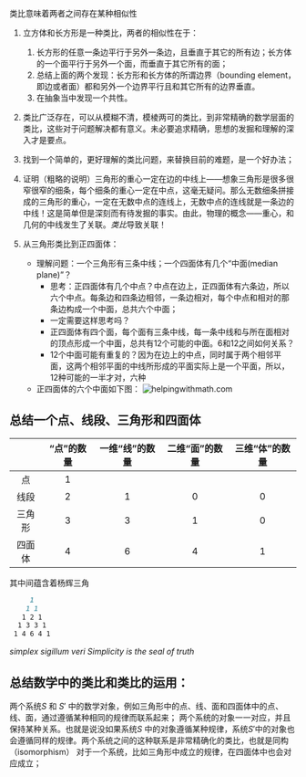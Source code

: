 
类比意味着两者之间存在某种相似性

1. 立方体和长方形是一种类比，两者的相似性在于：
	1. 长方形的任意一条边平行于另外一条边，且垂直于其它的所有边；长方体的一个面平行于另外一个面，而垂直于其它所有的面；
	2. 总结上面的两个发现：长方形和长方体的所谓边界（bounding element，即边或者面）都和另外一个边界平行且和其它所有的边界垂直。
	3. 在抽象当中发现一个共性。

2. 类比广泛存在，可以从模糊不清，模棱两可的类比，到非常精确的数学层面的类比，这些对于问题解决都有意义。未必要追求精确，思想的发掘和理解的深入才是要点。
3. 找到一个简单的，更好理解的类比问题，来替换目前的难题，是一个好办法；
4. 证明（粗略的说明）三角形的重心一定在边的中线上——想象三角形是很多很窄很窄的细条，每个细条的重心一定在中点，这毫无疑问。那么无数细条拼接成的三角形的重心，一定在无数中点的连线上，无数中点的连线就是一条边的中线！这是简单但是深刻而有待发掘的事实。由此，物理的概念——重心，和几何的中线发生了关联。*类比*导致关联！
5. 从三角形类比到正四面体：
	- 理解问题：一个三角形有三条中线；一个四面体有几个“中面(median plane)”？
		- 思考：正四面体有几个中点？中点在边上，正四面体有六条边，所以六个中点。每条边和四条边相邻，一条边相对，每个中点和相对的那条边构成一个中面，总共六个中面；
		- 一定需要这样思考吗？
		- 正四面体有四个面，每个面有三条中线，每一条中线和与所在面相对的顶点形成一个中面，总共有12个可能的中面。6和12之间如何关系？
		- 12个中面可能有重复的？因为在边上的中点，同时属于两个相邻平面，这两个相邻平面的中线所形成的平面实际上是一个平面，所以，12种可能的一半才对，六种
	- 正四面体的六个中面如下图：
![helpingwithmath.com](https://helpingwithmath.com/wp-content/uploads/2023/07/image-9.png)


## 总结一个点、线段、三角形和四面体

|        | “点”的数量 | 一维“线”的数量 | 二维“面”的数量 | 三维“体”的数量 |
|:------:|:----------:|:--------------:|:--------------:|:--------------:|
|   点   |     1      |                |                |                |
|  线段  |     2      |       1        |       0        |       0        |
| 三角形 |     3      |       3        |       1        |       0        |
| 四面体 |     4      |       6        |       4        |       1        |

其中间蕴含着杨辉三角

```markdown
     1
    1 1
   1 2 1
  1 3 3 1
 1 4 6 4 1

```


_simplex sigillum veri Simplicity is the seal of truth_



## 总结数学中的类比和类比的运用：

两个系统$S$ 和 $S'$ 中的数学对象，例如三角形中的点、线、面和四面体中的点、线、面，通过遵循某种相同的规律而联系起来；
两个系统的对象一一对应，并且保持某种关系。也就是说没如果系统$S$ 中的对象遵循某种规律，系统$S'$中的对象也会遵循同样的规律。两个系统之间的这种联系是非常精确化的类比，也就是同构（isomorphism）
对于一个系统，比如三角形中成立的规律，在四面体中也会对应成立；